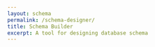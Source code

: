 ```yaml
---
layout: schema
permalink: /schema-designer/
title: Schema Builder
excerpt: A tool for designing database schema
---
```

